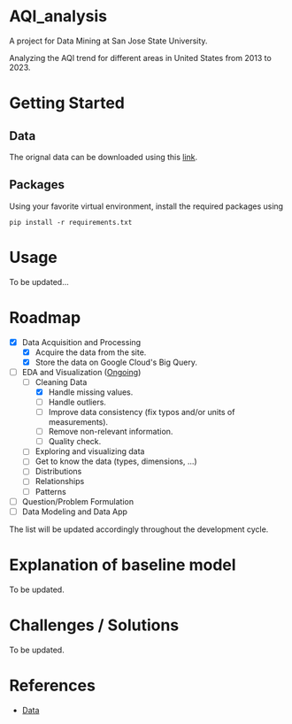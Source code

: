 # AQI_analysis

A project for Data Mining at San Jose State University.

Analyzing the AQI trend for different areas in United States from 2013 to 2023.

# Getting Started

## Data

The orignal data can be downloaded using this [link](https://aqs.epa.gov/aqsweb/airdata/download_files.html#Annual).

##  Packages

Using your favorite virtual environment, install the required packages using

```
pip install -r requirements.txt
```
# Usage

To be updated...

# Roadmap
- [x] Data Acquisition and Processing
  - [x] Acquire the data from the site.
  - [x] Store the data on Google Cloud's Big Query.
- [ ] EDA and Visualization (<ins>Ongoing</ins>)
  - [ ] Cleaning Data 
    - [x] Handle missing values.
    - [ ] Handle outliers.
    - [ ] Improve data consistency (fix typos and/or units of measurements).
    - [ ] Remove non-relevant information.
    - [ ] Quality check.
  - [ ]  Exploring and visualizing data
    - [ ] Get to know the data (types, dimensions, ...)
    - [ ] Distributions 
    - [ ] Relationships
    - [ ] Patterns 
- [ ] Question/Problem Formulation
- [ ] Data Modeling and Data App

The list will be updated accordingly throughout the development cycle.

# Explanation of baseline model

To be updated.

# Challenges / Solutions

To be updated.

# References
- [Data](https://aqs.epa.gov/aqsweb/airdata/download_files.html#Annual)




